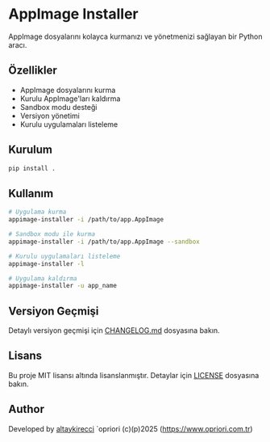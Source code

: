 # AppImage Installer

AppImage dosyalarını kolayca kurmanızı ve yönetmenizi sağlayan bir Python aracı.

## Özellikler

- AppImage dosyalarını kurma
- Kurulu AppImage'ları kaldırma
- Sandbox modu desteği
- Versiyon yönetimi
- Kurulu uygulamaları listeleme

## Kurulum

```bash
pip install .
```

## Kullanım

```bash
# Uygulama kurma
appimage-installer -i /path/to/app.AppImage

# Sandbox modu ile kurma
appimage-installer -i /path/to/app.AppImage --sandbox

# Kurulu uygulamaları listeleme
appimage-installer -l

# Uygulama kaldırma
appimage-installer -u app_name
```

## Versiyon Geçmişi

Detaylı versiyon geçmişi için [CHANGELOG.md](CHANGELOG.md) dosyasına bakın.

## Lisans

Bu proje MIT lisansı altında lisanslanmıştır. Detaylar için [LICENSE](LICENSE) dosyasına bakın.

## Author

Developed by [altaykirecci](https://github.com/altaykirecci)
`opriori (c)(p)2025 (https://www.opriori.com.tr)